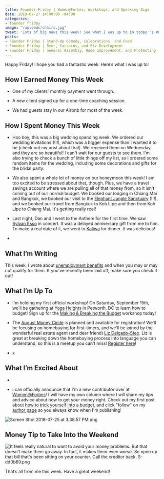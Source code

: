 ```yaml
---
title: Founder Friday | Women@Forbes, Workshops, and Speaking Gigs
date: 2018-07-27 14:00:00 -04:00
categories:
- founder friday
image: "/uploads/chairs.jpg"
tweet: 'Lots of big news this week! See what I was up to in today''s #FounderFriday. '
posts:
- Founder Friday | Stand-Up Comedy, Celebrations, and Food
- Founder Friday | Beer, Curtains, and Biz Development
- Founder Friday | General Assembly, Home Improvement, and Protesting
---
```


Happy Friday! I hope you had a fantastic week. Here’s what I was up to!

## **How I Earned Money This Week**

* One of my clients' monthly payment went through.

* A new client signed up for a one-time coaching session.

* We had guests stay in our Airbnb for most of the week.

## **How I Spent Money This Week**

* Hoo boy, this was a big wedding spending week. We ordered our wedding invitations (!!!), which was a bigger expense than I wanted it to be (check out my post about that). We received them on Wednesday and they are so beautiful! I can't wait for our guests to see them. I'm also trying to check a bunch of little things off my list, so I ordered some random items for the wedding, including some decorations and gifts for the bridal party. 

* We also spent a whole lot of money on our honeymoon this week! I am too excited to be stressed about that, though. Plus, we have a travel savings account where we are pulling all of that money from, so it isn't coming out of our normal budget. We booked our lodging in Chiang Mai and Bangkok, we booked our visit to the [Elephant Jungle Sanctuary](https://elephantjunglesanctuary.com/) (!!!), and we booked our travel from Bangkok to Koh Lipe and then from Koh Lipe to Chiang Mai. It's getting really real!

* Last night, Dan and I went to the Anthem for the first time. We saw [Sylvan Esso](http://www.sylvanesso.com/) in concert. It was a delayed anniversary gift from me to him. To make a real date of it, we went to [Kaliwa](https://www.kaliwadc.com/home/) for dinner. It was delicious!

* 

## **What I’m Writing**

This week, I wrote about [unemployment benefits](https://www.maggiegermano.com/blog/should-you-file-for-unemployment/) and when you may or may not qualify for them. If you've recently been laid off, make sure you check it out!

## **What I’m Up To**

* I'm holding my first official workshop! On Saturday, September 15th, we'll be gathering at [Yoga Heights](https://yogaheightsdc.com/) in Petworth, DC to learn how to budget! Sign up for the [Making & Breaking the Budget](https://www.eventbrite.com/e/making-breaking-the-budget-workshop-tickets-48317128833) workshop today!

* The [August Money Circle](https://www.maggiegermano.com/events/homebuying-for-newbies/) is planned and available for registration! We’ll be focusing on homebuying for first-timers, and we’ll be joined by the wonderful real estate agent (and dear friend) [Liz Delgado-Steo](https://www.realliving.com/elizabeth-delgado-steo). Liz is great at breaking down the homebuying process into language you can understand, so this is a meetup you can’t miss! [Register here](https://www.eventbrite.com/e/money-circle-homebuying-for-newbies-tickets-48132651055)!

* x

## **What I’m Excited About**

* 

* I can officially announce that I'm a new contributor over at [Women@Forbes](https://www.forbes.com/sites/maggiegermano/)! I will have my own column where I will share my tips and advice about how to get your money right. Check out my first post about [how to trick yourself into a budget](https://www.forbes.com/sites/maggiegermano/2018/07/25/how-to-trick-yourself-into-sticking-to-a-budget/), and click "follow" on my [author page](https://www.forbes.com/sites/maggiegermano/#37ea97a87556) so you always know when I'm publishing!

![Screen Shot 2018-07-25 at 3.38.57 PM.png](/uploads/Screen%20Shot%202018-07-25%20at%203.38.57%20PM.png)

## **Money Tip to Take Into the Weekend**

![It feels really natural to want to avoid your money problems. But that doesn't make them go away. In fact, it makes them even worse. So open up that bill that's been sitting on your counter. Call the creditor back. S-dd0b89.png](/uploads/It%20feels%20really%20natural%20to%20want%20to%20avoid%20your%20money%20problems.%20But%20that%20doesn't%20make%20them%20go%20away.%20In%20fact,%20it%20makes%20them%20even%20worse.%20So%20open%20up%20that%20bill%20that's%20been%20sitting%20on%20your%20counter.%20Call%20the%20creditor%20back.%20S-dd0b89.png)

That’s all from me this week. Have a great weekend!